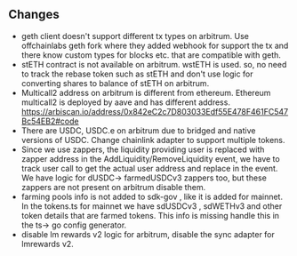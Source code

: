 ## Changes
- geth client doesn't support different tx types on arbitrum. Use offchainlabs geth fork where they added webhook for support the tx and there know custom types for blocks etc. that are compatible with geth.
- stETH contract is not available on arbitrum. wstETH is used. so, no need to track the rebase token such as stETH and don't use logic for converting shares to balance of stETH on arbitrum.
- Multicall2 address on arbitrum is different from ethereum. Ethereum multicall2 is deployed by aave and has different address. https://arbiscan.io/address/0x842eC2c7D803033Edf55E478F461FC547Bc54EB2#code
- There are USDC, USDC.e on arbitrum due to bridged and native versions of USDC. Change chainlink adapter to support multiple tokens.
- Since we use zappers, the liquidity providing user is replaced with zapper address in the AddLiquidity/RemoveLiquidity  event, we have to track user call to get the actual user address and replace in the event. We have logic for dUSDC-> farmedUSDCv3 zappers too, but these zappers are not present on arbitrum disable them.
- farming pools info is not added to sdk-gov , like it is added for mainnet. In the tokens.ts for mainnet we have sdUSDCv3 , sdWETHv3 and other token details that are farmed tokens. This info is missing handle this in the ts-> go config generator. 
- disable lm rewards v2 logic for arbitrum, disable the sync adapter for lmrewards v2.
